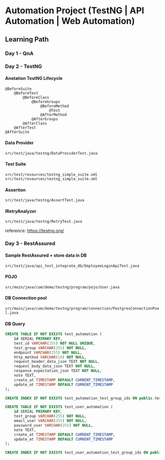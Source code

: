 # Automation Project (TestNG | API Automation | Web Automation)

## Learning Path

### Day 1 - QnA

### Day 2 - TestNG

#### Anotation TestNG Lifecycle
```
@BeforeSuite
    @BeforeTest
        @BeforeClass
            @BeforeGroups
                @BeforeMethod
                    @Test
                @AfterMethod
            @AfterGroups
        @AfterClass
    @AfterTest
@AfterSuite
```

#### Data Provider
```src/test/java/testng/DataProviderTest.java```

#### Test Suite
```src/test/resources/testng_simple_suite.xml```
```src/test/resources/testng_simple_suite.xml```

#### Assertion
```src/test/java/testng/AssertTest.java```

#### IRetryAnalyzer
```src/test/java/testng/RetryTest.java```

reference: https://testng.org/

### Day 3 - RestAssured

#### Sample RestAssured + store data in DB
```src/test/java/api_test_integrate_db/EmployeeLoginApiTest.java```

#### POJO
```src/main/java/com/demo/testng/program/pojo/User.java```

#### DB Connection pool
```src/main/java/com/demo/testng/program/connection/PostgresConnectionPool.java```

#### DB Query
```sql
CREATE TABLE IF NOT EXISTS test_automation (
    id SERIAL PRIMARY KEY,
    test_id VARCHAR(255) NOT NULL UNIQUE,
    test_group VARCHAR(255) NOT NULL,
    endpoint VARCHAR(255) NOT NULL,
    http_method VARCHAR(10) NOT NULL,
    request_header_data_json TEXT NOT NULL,
    request_body_data_json TEXT NOT NULL,
    response_expectation_json TEXT NOT NULL,
    note TEXT,
    create_at TIMESTAMP DEFAULT CURRENT_TIMESTAMP,
    update_at TIMESTAMP DEFAULT CURRENT_TIMESTAMP
);

CREATE INDEX IF NOT EXISTS test_automation_test_group_idx ON public.test_automation (test_group);

CREATE TABLE IF NOT EXISTS test_user_automation (
    id SERIAL PRIMARY KEY,
    test_group VARCHAR(255) NOT NULL,
    email_user VARCHAR(255) NOT NULL,
    password_user VARCHAR(255) NOT NULL,
    note TEXT,
    create_at TIMESTAMP DEFAULT CURRENT_TIMESTAMP,
    update_at TIMESTAMP DEFAULT CURRENT_TIMESTAMP
);

CREATE INDEX IF NOT EXISTS test_user_automation_test_group_idx ON public.test_user_automation (test_group);

```